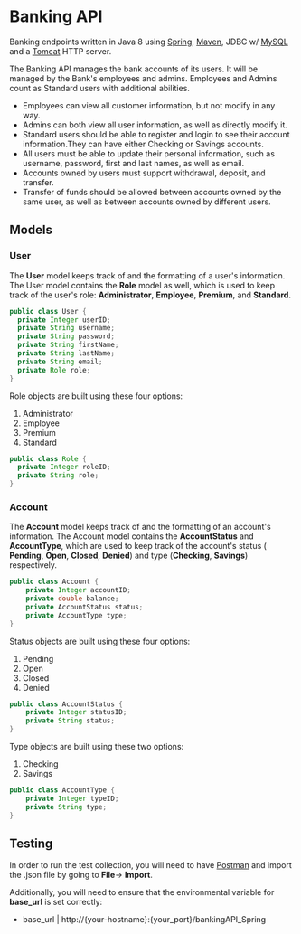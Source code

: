 # Banking API
Banking endpoints written in Java 8 using [Spring](https://spring.io/), [Maven](https://maven.apache.org/), JDBC w/ [MySQL](https://dev.mysql.com/downloads/mysql/) and a [Tomcat](https://tomcat.apache.org/) HTTP server.

The Banking API manages the bank accounts of its users. It will be managed by the Bank's employees and admins. Employees and Admins count as Standard users with additional abilities.
* Employees can view all customer information, but not modify in any way.
* Admins can both view all user information, as well as directly modify it.
* Standard users should be able to register and login to see their account information.They can have either Checking or Savings accounts.
* All users must be able to update their personal information, such as username, password, first and last names, as well as email.
* Accounts owned by users must support withdrawal, deposit, and transfer.
* Transfer of funds should be allowed between accounts owned by the same user, as well as between accounts owned by different users.

## Models

### User

The __User__ model keeps track of and the formatting of a user's information. The User model contains the __Role__ model as well, which is used to
keep track of the user's role: __Administrator__, __Employee__, __Premium__, and __Standard__.

```java
public class User {
  private Integer userID;
  private String username;
  private String password;
  private String firstName;
  private String lastName;
  private String email;
  private Role role;
}
```

Role objects are built using these four options:
  1. Administrator
  2. Employee
  3. Premium
  4. Standard

```java
public class Role {
  private Integer roleID;
  private String role;
}
```
### Account

The __Account__ model keeps track of and the formatting of an account's information. The Account model contains the __AccountStatus__ and 
__AccountType__, which are used to keep track of the account's status ( __Pending__, __Open__, __Closed__, __Denied__) and type (__Checking__, __Savings__)
respectively.

```java
public class Account {
    private Integer accountID;
    private double balance;
    private AccountStatus status;
    private AccountType type;
}
```

Status objects are built using these four options:
  1. Pending
  2. Open
  3. Closed
  4. Denied

```java
public class AccountStatus {
    private Integer statusID;
    private String status;
}
```
Type objects are built using these two options:
  1. Checking
  2. Savings
  
```java
public class AccountType {
    private Integer typeID;
    private String type;
}
```

## Testing

In order to run the test collection, you will need to have [Postman](https://www.postman.com/downloads/) and import 
the .json file by going to __File__-> __Import__.

Additionally, you will need to ensure that the environmental variable for __base_url__ is set correctly:
 * base_url | http://{your-hostname}:{your_port}/bankingAPI_Spring

